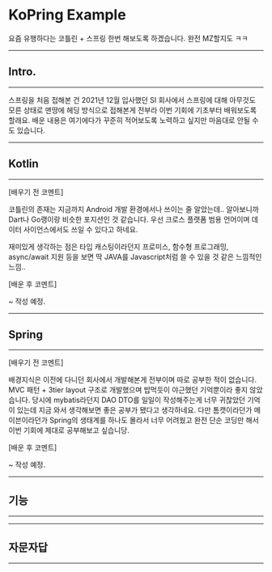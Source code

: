# KoPring Example
요즘 유행하다는 코틀린 + 스프링 한번 해보도록 하겠습니다. 완전 MZ할지도 ㅋㅋ
***
## Intro.
***
스프링을 처음 접해본 건 2021년 12월 입사했던 SI 회사에서 스프링에 대해 아무것도 모른 상태로 맨땅에 헤딩 방식으로 접해본게 전부라 이번 기회에 기초부터 배워보도록 할래요. 배운 내용은 여기에다가 꾸준히 적어보도록 노력하고 싶지만 마음대로 안될 수 도 있습니다.
***
## Kotlin
***
[배우기 전 코멘트]

코틀린의 존재는 지금까지 Android 개발 환경에서나 쓰이는 줄 알았는데.. 알아보니까 Dart나 Go랭이랑 비슷한 포지션인 것 같습니다. 우선 크로스 플랫폼 범용 언어이며 데이터 사이언스에서도 쓰일 수 있다고 하네요. 

재미있게 생각하는 점은 타입 캐스팅이라던지 프로미스, 함수형 프로그래밍, async/await 지원 등을 보면 딱 JAVA를 Javascript처럼 쓸 수 있을 것 같은 느낌적인 느낌..

[배운 후 코멘트]

~ 작성 예정.
***
## Spring
***
[배우기 전 코멘트]

배경지식은 이전에 다니던 회사에서 개발해본게 전부이며 따로 공부한 적이 없습니다. MVC 패턴 + 3tier layout 구조로 개발했으며 밥먹듯이 야근했던 기억뿐이라 좋지 않았습니다. 당시에 mybatis라던지 DAO DTO를 일일이 작성해주는게 너무 귀찮았던 기억이 있는데 지금 와서 생각해보면 좋은 공부가 됐다고 생각하네요. 다만 톰캣이라던가 메이븐이라던가 Spring의 생태계를 하나도 몰라서 너무 어려웠고 완전 단순 코딩만 해서 이번 기회에 제대로 공부해보고 싶습니당.

[배운 후 코멘트]

~ 작성 예정.
***
## 기능
***
***
## 자문자답
***